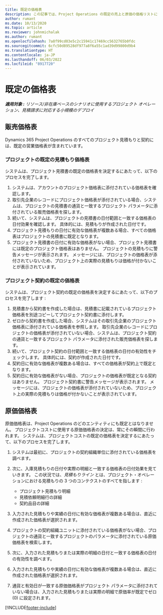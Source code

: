 ```yaml
---
title: 既定の価格表
description: この記事では、Project Operations の既定の売上と原価の価格リストについて説明します。
author: rumant
ms.date: 10/13/2020
ms.topic: article
ms.reviewer: johnmichalak
ms.author: rumant
ms.openlocfilehash: 7a8f99cd03e5c2c15941c17469cc5632765b0fdc
ms.sourcegitcommit: 6cfc50d89528df977a8f6a55c1ad39d99800d9b4
ms.translationtype: HT
ms.contentlocale: ja-JP
ms.lasthandoff: 06/03/2022
ms.locfileid: "8917720"
---
```

# <a name="default-price-lists"></a>既定の価格表

_**適用対象 :** リソース/非在庫ベースのシナリオに使用するプロジェクト オペレーション、見積請求に対応する小規模のデプロイ_

## <a name="sales-price-lists"></a>販売価格表

Dynamics 365 Project Operations のすべてのプロジェクト見積もりと契約には、既定の営業価格表が含まれています。 

### <a name="price-list-default-on-project-quotes"></a>プロジェクトの既定の見積もり価格表
システムは、プロジェクト見積書の既定の価格表を決定するにあたって、以下のプロセスを完了します。

1. システムは、アカウントのプロジェクト価格表に添付されている価格表を確認します。 
2. 取引先企業のレコードにプロジェクト価格表が添付されている場合、システムは、プロジェクトの見積書の通貨と一致するプロジェクト パラメータに添付されている販売価格表を探します。
3. 続いて、システムは、プロジェクトの見積書の日付範囲と一致する価格表の日付効果を確認します。 具体的には、見積もりが作成された日付です。
4. プロジェクト見積もりの日付に有効な価格表が複数ある場合、すべての価格表はプロジェクトの見積書に既定となります。
5. プロジェクト見積書の日付に有効な価格表がない場合、プロジェクト見積書には既定のプロジェクト価格表はありません。 プロジェクトの見積もりに警告メッセージが表示されます。 メッセージには、プロジェクトの価格表が添付されていないため、プロジェクト上の実際の見積もりは価格が付かないことが表示されています。

### <a name="price-list-default-on-project-contracts"></a>プロジェクト契約の既定の価格表 
システムは、プロジェクト契約の既定の価格表を決定するにあたって、以下のプロセスを完了します :

1. 見積書から契約書を作成した場合は、見積書に記載されているプロジェクト価格表を別途コピーしてプロジェクト契約書に添付します。
2. ゼロから契約書を作成した場合、システムはその取引先企業のプロジェクト価格表に添付されている価格表を参照します。 取引先企業のレコードにプロジェクトの価格表が添付されていない場合、システムは、プロジェクト契約の通貨と一致するプロジェクト パラメータに添付された販売価格表を探します。
4. 続いて、プロジェクト契約の日付範囲と一致する価格表の日付の有効性をチェックします。 具体的には、契約が作成された日付です。
5. 契約日に有効な価格表が複数ある場合は、すべての価格表が契約上で既定となります。
6. 契約日に有効な価格表がない場合、プロジェクトの価格表が既定となる契約はありません。 プロジェクト契約書に警告メッセージが表示されます。 メッセージには、プロジェクトの価格表が添付されていないため、プロジェクト上の実際の見積もりは価格が付かないことが表示されています。

## <a name="cost-price-lists"></a>原価価格表

原価価格表は、Project Operations のどのエンティティにも既定とはなりません。 プロジェクトコストに使用する原価価格表の決定は、常にその瞬間に行われます。 システムは、プロジェクトコストの既定の価格表を決定するにあたって、以下のプロセスを完了します。

1. システムは最初に、プロジェクトの契約組織単位に添付されている価格表を調べます。
2. 次に、入庫見積もりの日付や実際の明細と一致する価格表の日付効果を見ていきます。 この状況では、*見積もりライン* とは、プロジェクト・オペレーションにおける見積もりの 3 つのコンテクストのすべてを指します :

    - プロジェクト見積もり明細
    - 見積依頼明細行の詳細
    - 契約品目の詳細
  
3. 入力された見積もりや実績の日付に有効な価格表が複数ある場合は、直近に作成された価格表が選択されます。
4. プロジェクトの契約組織ユニットに添付されている価格表がない場合、プロジェクトの通貨と一致するプロジェクトのパラメータに添付されている原価価格表を検索します。
5. 次に、入力された見積もりまたは実際の明細の日付と一致する価格表の日付の有効性を調べます。 
6. 入力された見積もりや実績の日付に有効な価格表が複数ある場合は、直近に作成された価格表が選択されます。
7. 通貨と有効日が一致する原価価格表がプロジェクト パラメータに添付されていない場合は、入力された見積もりまたは実際の明細で原価率が既定でゼロ (0) に設定されます。


[!INCLUDE[footer-include](../includes/footer-banner.md)]